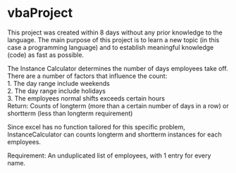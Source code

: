 # vbaProject
This project was created within 8 days without any prior knowledge to the language. The main purpose of this project is to learn a new topic (in this case a programming language) and to establish meaningful knowledge (code) as fast as possible.      
    
The Instance Calculator determines the number of days employees take off. There are a number of factors that influence the count:      
    1. The day range include weekends  
    2. The day range include holidays  
    3. The employees normal shifts exceeds certain hours  
Return: Counts of longterm (more than a certain number of days in a row) or shortterm (less than longterm requirement)  
    
Since excel has no function tailored for this specific problem, InstanceCalculator can counts longterm and shortterm instances for each employees.  
  
Requirement: An unduplicated list of employees, with 1 entry for every name.    
  

